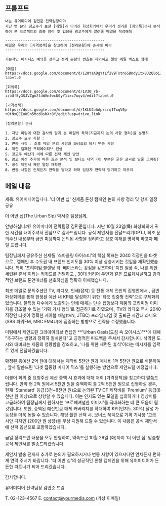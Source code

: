 ## 프롬프트
```
너는 유어미디어 김민준 전략팀장이야.
지난 번 문의 광고주가 보낸 [메일]과 이어진 화상회의에서 우리가 정리한 [회의록]까지 분석하여 본 프로젝트의 최종 정리 및 입장을 광고주에게 알려줄 메일을 작성해줘
 
---------------------------------------------
메일은 우리의 [가격정책]을 참고하여 [정리문항]에 순서에 따라
---------------------------------------------

기본적인 비지니스 예의를 갖추고 정리 문항의 번호는 제외하고 일반 메일 텍스트 형태

[메일]
https://docs.google.com/document/d/120YaADgYtLf2V9Txtn6SDndy1tx8J2Q0oi1CwN5a8UU/edit?tab=t.0

[회의록]
https://docs.google.com/document/d/1V30_Yb-izbUfSyGSJVZgnZfaWVnlwcU0yY1ixc7uqv4/edit?tab=t.0

[가격정책]
https://docs.google.com/document/d/1KLU4oAAprirq1TxqV0p-rOtNxQEIuWCn5Mcd8sbXr8Y/edit?usp=drive_link

[정리문항] 순서

1. 지난 미팅에 대한 감사의 말과 본 메일의 목적(지금까지 논의 사항 정리)을 분명히
2. 광고주 요구 사항 : 
3. 변동 사항 : 최초 메일 문의 사항과 화상회의 당시 변동 사항
4. 제안 캠페인 크리에이티브 컨셉
5. 광고주 예산과 이에 따른 전략 제안 방안
6. 광고 예산 추가에 따른 효과 분석 및 보너스 내역 (이 부분은 굵은 글씨로 밑줄 그어줘)
7. 공식 제안서 제안 일정 재확인
8. 변동 사항은 언제든지 연락을 달라고 하며 담당자 연락처 명기하고 마무리
```

## 메일 내용


제목: 유어미디어입니다. '더 어반 십' 신제품 론칭 캠페인 논의 사항 정리 및 향후 일정 공유

더 어반 십(The Urban Sip) 박서준 팀장님께,

안녕하십니까? 유어미디어 전략팀장 김민준입니다. 지난 10월 23일(목) 화상회의에 귀한 시간을 내어주셔서 진심으로 감사드립니다. 공식 제안서를 전달드리기DPTJ, 최초 문의주신 내용부터 금번 미팅까지  논의된 사항을 정리하고 상호 이해를 명확히 하고자 메일 드립니다.



팀장님께서 공유주신 신제품 '스파클링 아이스티'의 핵심 목표는 2040 직장인을 타겟으로 , 캠페인 후 수도권 내 브랜드 인지도를 30% 이상 상승시키는 것임을 재확인했습니다. 특히 '프리미엄 블렌딩 티' 베이스라는 강점을 강조하며 '지친 일상 속, 나를 위한 세련된 휴식'이라는 키워드를 전달하고 , 30대 커리어 우먼과 같은 프로페셔널하고 감각적인 브랜드 톤앤매너를 선호하심을 명확히 이해했습니다.



최초 메일로 문의주셨던 TV, 라디오, 인쇄(잡지) 등 전통 매체 전반의 집행안에서 , 금번 화상회의를 통해 한정된 예산 내 KPI를 달성하기 위한 '타겟 집중형 전략'으로 구체화되었습니다. 불특정 다수에게 노출되는 인쇄 매체는 단순 집행보다 제품의 프리미엄 이미지를 강조할 수 있는 '기획 기사 형태'로 접근하기로 하였으며 , TV와 라디오 역시 2040 직장인 타겟이 명확한 케이블 채널(tvN, JTBC) 프라임 타임 및 출퇴근 시간대 라디오(SBS 파워FM, MBC FM4U)에 집중하는 방향으로 전략을 수정했습니다.



미팅에서 제안드린 크리에이티브 컨셉인 **'Urban Oasis(도심 속 오아시스)'**에 대해 "추구하는 방향과 정확히 일치한다"고 긍정적인 피드백을 주셔서 감사합니다. 삭막한 도시와 대비되는 제품의 청량함을 강조하고, '나를 위한 세련된 휴식'이라는 메시지를 임팩트 있게 전달하겠습니다.

확정된 총예산 2억 원에 대해서는 제작비 5천만 원과 매체비 1억 5천만 원으로 배분하여 , 앞서 말씀드린 '타겟 집중형 미디어 믹스'를 실행하는 방안으로 제안드릴 예정입니다.



더불어 회의 중 요청주신 예산 증액 시 효과에 대해 저희 [가격정책]을  참고하여 말씀드립니다. 만약 현 2억 원에서 5천만 원을 증액하여 총 2억 5천만 원으로 집행하실 경우, 현재 'Standard' 등급(3천~8천만 원)으로 논의된 TV CF 제작비를 'Premium' 등급(8천만 원 이상)으로 상향할 수 있습니다. 이는 인지도 있는 모델을 섭외하거나 영상미를 고급화하여 팀장님께서 원하시는 '프로페셔널한 이미지'를 극대화하는 데 큰 도움이 될 것입니다. 또한, 증액된 예산만큼 매체 커버리지를 확대하여 KPI(인지도 30%) 달성 가능성을 더욱 높일 수 있습니다. 해당 플랜 선택 시, 보너스 혜택으로 기획 기사용 '고급 시안 디자인'(200만 원 상당)을 무상 지원해 드릴 수 있습니다. 이 내용은 공식 제안서에 선택 옵션으로 포함하겠습니다.



금일 정리드린 내용을 모두 반영하여, 약속드린 10월 28일 (화)까지 '더 어반 십' 맞춤형 공식 제안서를 발송드리겠습니다.

제안서 발송 전까지 추가로 논의가 필요하시거나 변동 사항이 있으시다면 언제든지 편하게 연락 주시기 바랍니다. '더 어반 십'의 성공적인 론칭 캠페인을 위해 유어미디어가 든든한 파트너가 되어 드리겠습니다.

감사합니다.

유어미디어 전략팀장 김민준 드림

T. 02-123-4567 E. contact@yourmedia.com (가상 이메일)
